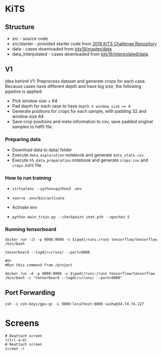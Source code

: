# KiTS 

## Structure
* src - source code
* src/starter - provided starter code from [2019 KiTS Challenge Repository](https://github.com/neheller/kits19)
* data - cases downloaded from [kits19/master/data](https://github.com/neheller/kits19/tree/master/data)
* data_interpolated - cases downloaded from [kits19/interpolated/data](https://github.com/neheller/kits19/tree/interpolated/data)

## V1 
Idea behind V1: Preprocess dataset and generate crops for each case. Because cases have different depth and have big size, the following pipeline is applied:
* Pick window size = 64
* Pad depth for each case to have `depth % window_size == 0`
* Generate positions for crops for each sample, with padding 32 and window size 64
* Save crop positions and meta information to csv, save padded original samples to hdf5 file.
### Preparing data
* Download data to data/ folder
* Execute `data_exploration` notebook and generate `data_stats.csv`
* Execute `h5_data_preparation` notebook and generate `crops.csv` and `crops.hdf5` file

### How to run training
* `virtualenv --python=python3 .env`
* `source .env/bin/activate`

* Activate env
* `python main_train.py --checkpoint unet.pth --epoches 5`


### Running tensorboard
```
docker run -it -p 9000:9000 -v $(pwd)/runs:/runs tensorflow/tensorflow /bin/bash

tensorboard --logdir=/runs/ --port=9000

#Or
#Run this command from /project 

docker run -d -p 9000:9000 -v $(pwd)/runs:/runs tensorflow/tensorflow /bin/bash -c "tensorboard --logdir=/runs/ --port=9000"
```

## Port Forwarding
```
ssh -i ssh-keys/gpu-gc -L 9000:localhost:9000 sasha@34.74.74.127
```


# Screens
```
# Deattach screen
(ctrl-a-d) 
# Reattach screen
screen -r 
```




